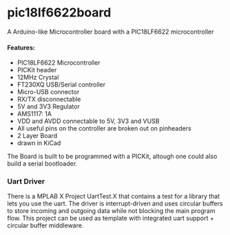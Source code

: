 # pic18lf6622board

A Arduino-like Microcontroller board with a PIC18LF6622 microcontroller

#### Features: #####

- PIC18LF6622 Microcontroller
 - PICKit header
 - 12MHz Crystal
- FT230XQ USB/Serial controller
 - Micro-USB connector
 - RX/TX disconnectable
- 5V and 3V3 Regulator
 - AMS1117: 1A
 - VDD and AVDD connectable to 5V, 3V3 and VUSB
- All useful pins on the controller are broken out on pinheaders
- 2 Layer Board
- drawn in KiCad
 
The Board is built to be programmed with a PICKit, altough one could also build a serial bootloader.

### Uart Driver ###
There is a MPLAB X Project UartTest.X that contains a test for a library that lets you use the uart. The driver is interrupt-driven and uses circular buffers to store incoming and outgoing data while not blocking the main program flow. This project can be used as template with integrated uart support + circular buffer middleware.
